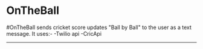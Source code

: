 # OnTheBall
#OnTheBall sends cricket score updates "Ball by Ball" to the user as a text message. It uses:- -Twilio api -CricApi

-----------------------------------------------------------------------------------------------------------------------------------
